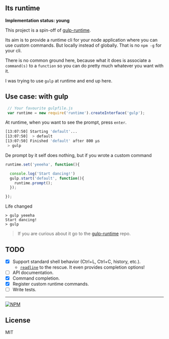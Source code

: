 ## Its runtime![<img alt="progressed.io" src="http://progressed.io/bar/29" align="right"/>](https://github.com/fehmicansaglam/progressed.io)

<b>Implementation status: young</b>

This project is a spin-off of [gulp-runtime](https://github.com/stringparser/gulp-runtime).

Its aim is to provide a runtime cli for your node application where you can use custom commands. But locally instead of globally. That is no `npm -g` for your cli.

There is no common ground here, because what it does is associate a `command(s)` to a `function` so you can do pretty much whatever you want with it.

I was trying to use `gulp` at runtime and end up here.

## Use case: with gulp

```js
 // Your favourite gulpfile.js
 var runtime = new require('runtime').createInterface('gulp');
```

At runtime, when you want to see the prompt, press `enter`.

```bash
[13:07:50] Starting 'default'...
[13:07:50]  > default
[13:07:50] Finished 'default' after 800 μs
 > gulp
```

De prompt by it self does nothing, but if you wrote a custom command

```js
runtime.set('yeeeha', function(){

  console.log('Start dancing!')
  gulp.start('default', function(){
    runtime.prompt();
  });

});
```

Life changed
```shell
> gulp yeeeha
Start dancing!
> gulp
```

> If you are curious about it go to the [gulp-runtime](https://github.com/stringparser/gulp-runtime) repo.

## TODO
- [X] Support standard shell behavior (Ctrl+L, Ctrl+C, history, etc.).
    * [`readline`](http://nodejs.org/api/readline.html) to the rescue. It even provides completion options!
 - [ ] API documentation.
 - [X] Command completion.
 - [X] Register custom runtime commands.
 - [ ] Write tests.

<hr>

[![NPM](https://nodei.co/npm/runtime.png?downloads=true)](https://nodei.co/npm/runtime/)

## License

MIT
